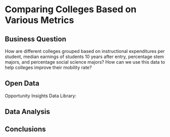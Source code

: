 # Comparing Colleges Based on Various Metrics
## Business Question
How are different colleges grouped based on instructional expenditures per student, median earnings of students 10 years after entry, percentage stem majors, and percentage social science majors? How can we use this data to help colleges improve their mobility rate?

## Open Data
Opportunity Insights Data Library:


## Data Analysis

## Conclusions
